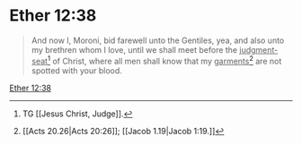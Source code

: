 # Ether 12:38

> And now I, Moroni, bid farewell unto the Gentiles, yea, and also unto my brethren whom I love, until we shall meet before the <u>judgment-seat</u>[^a] of Christ, where all men shall know that my <u>garments</u>[^b] are not spotted with your blood.

[Ether 12:38](https://www.churchofjesuschrist.org/study/scriptures/bofm/ether/12?lang=eng&id=p38#p38)


[^a]: TG [[Jesus Christ, Judge]].
[^b]: [[Acts 20.26|Acts 20:26]]; [[Jacob 1.19|Jacob 1:19.]]
